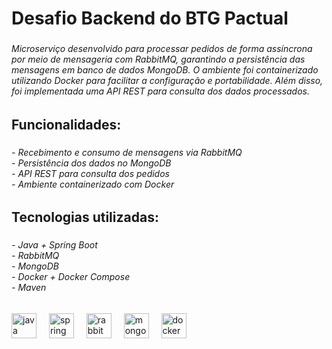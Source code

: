 <h1 align="left">Desafio Backend do BTG Pactual</h1>

###

<h6 align="left">Microserviço desenvolvido para processar pedidos de forma assíncrona por meio de mensageria com RabbitMQ, garantindo a persistência das mensagens em banco de dados MongoDB. O ambiente foi containerizado utilizando Docker para facilitar a configuração e portabilidade. Além disso, foi implementada uma API REST para consulta dos dados processados.</h6>

###

<h2 align="left">Funcionalidades:</h2>

###

<h6 align="left">- Recebimento e consumo de mensagens via RabbitMQ<br>- Persistência dos dados no MongoDB<br>- API REST para consulta dos pedidos<br>- Ambiente containerizado com Docker</h6>

###

<h2 align="left">Tecnologias utilizadas:</h2>

###

<h6 align="left">- Java + Spring Boot<br>- RabbitMQ<br>- MongoDB<br>- Docker + Docker Compose<br>- Maven</h6>

###

<div align="left">
  <img src="https://skillicons.dev/icons?i=java" height="40" alt="java logo"  />
  <img width="12" />
  <img src="https://skillicons.dev/icons?i=spring" height="40" alt="spring logo"  />
  <img width="12" />
  <img src="https://skillicons.dev/icons?i=rabbitmq" height="40" alt="rabbitmq logo"  />
  <img width="12" />
  <img src="https://skillicons.dev/icons?i=mongodb" height="40" alt="mongodb logo"  />
  <img width="12" />
  <img src="https://skillicons.dev/icons?i=docker" height="40" alt="docker logo"  />
</div>

###
